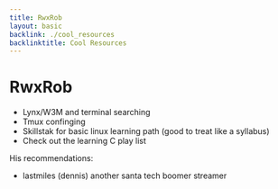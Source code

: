 ```yaml
---
title: RwxRob
layout: basic
backlink: ./cool_resources
backlinktitle: Cool Resources
---
```

# RwxRob

* Lynx/W3M and terminal searching
* Tmux confinging
* Skillstak for basic linux learning path (good to treat like a syllabus)
* Check out the learning C play list

His recommendations:
* lastmiles (dennis) another santa tech boomer streamer
